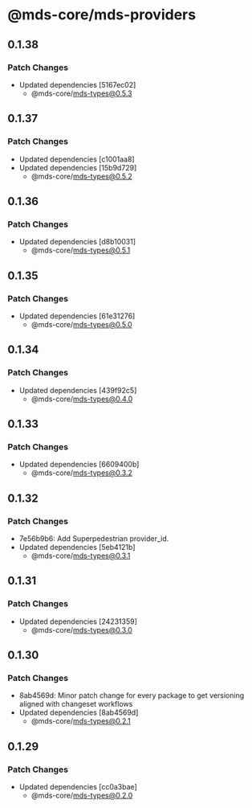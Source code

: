 # @mds-core/mds-providers

## 0.1.38

### Patch Changes

- Updated dependencies [5167ec02]
  - @mds-core/mds-types@0.5.3

## 0.1.37

### Patch Changes

- Updated dependencies [c1001aa8]
- Updated dependencies [15b9d729]
  - @mds-core/mds-types@0.5.2

## 0.1.36

### Patch Changes

- Updated dependencies [d8b10031]
  - @mds-core/mds-types@0.5.1

## 0.1.35

### Patch Changes

- Updated dependencies [61e31276]
  - @mds-core/mds-types@0.5.0

## 0.1.34

### Patch Changes

- Updated dependencies [439f92c5]
  - @mds-core/mds-types@0.4.0

## 0.1.33

### Patch Changes

- Updated dependencies [6609400b]
  - @mds-core/mds-types@0.3.2

## 0.1.32

### Patch Changes

- 7e56b9b6: Add Superpedestrian provider_id.
- Updated dependencies [5eb4121b]
  - @mds-core/mds-types@0.3.1

## 0.1.31

### Patch Changes

- Updated dependencies [24231359]
  - @mds-core/mds-types@0.3.0

## 0.1.30

### Patch Changes

- 8ab4569d: Minor patch change for every package to get versioning aligned with changeset workflows
- Updated dependencies [8ab4569d]
  - @mds-core/mds-types@0.2.1

## 0.1.29

### Patch Changes

- Updated dependencies [cc0a3bae]
  - @mds-core/mds-types@0.2.0
